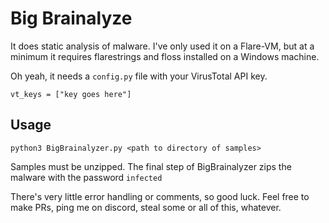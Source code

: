# Big Brainalyze

It does static analysis of malware. I've only used it on a Flare-VM, but at a minimum it requires flarestrings and floss installed on a Windows machine.

Oh yeah, it needs a `config.py` file with your VirusTotal API key.

```
vt_keys = ["key goes here"]
```

## Usage

```
python3 BigBrainalyzer.py <path to directory of samples>
```

Samples must be unzipped. The final step of BigBrainalyzer zips the malware with the password `infected`

There's very little error handling or comments, so good luck. Feel free to make PRs, ping me on discord, steal some or all of this, whatever.
